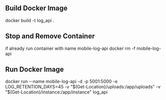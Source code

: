 ## Build Docker Image

docker build -t log_api .

## Stop and Remove Container

if already run container with name mobile-log-api
docker rm -f mobile-log-api

## Run Docker Image

docker run --name mobile-log-api -d -p 5001:5000 -e LOG_RETENTION_DAYS=45 -v "$(Get-Location)/uploads:/app/uploads" -v "$(Get-Location)/instance:/app/instance" log_api
